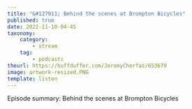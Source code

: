 ```yaml
---
title: "&#127911; Behind the scenes at Brompton Bicycles"
published: true
date: 2022-11-10-04-45
taxonomy:
    category:
        - stream
    tag:
        - podcasts
theurl: https://huffduffer.com/JeremyCherfas/653679
image: artwork-resized.PNG
template: listen
---
```


Episode summary: Behind the scenes at Brompton Bicycles
